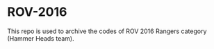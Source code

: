 # ROV-2016
This repo is used to archive the codes of ROV 2016 Rangers category (Hammer Heads team).
